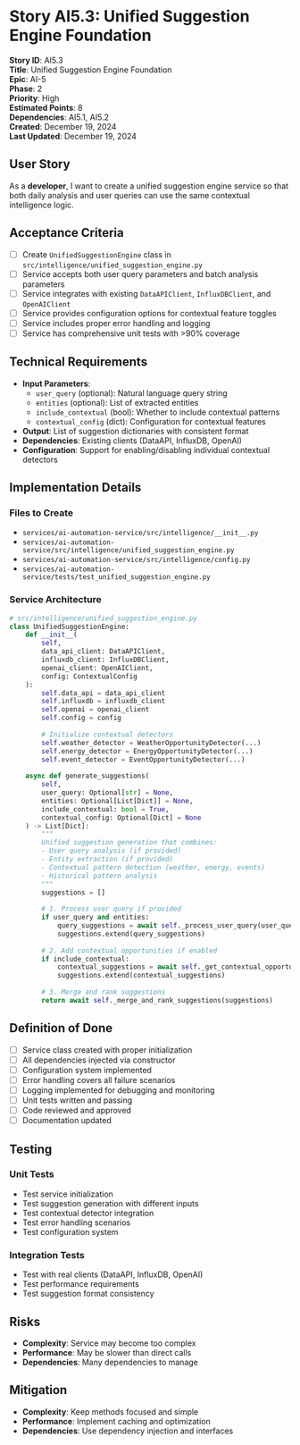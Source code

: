 # Story AI5.3: Unified Suggestion Engine Foundation

**Story ID**: AI5.3  
**Title**: Unified Suggestion Engine Foundation  
**Epic**: AI-5  
**Phase**: 2  
**Priority**: High  
**Estimated Points**: 8  
**Dependencies**: AI5.1, AI5.2  
**Created**: December 19, 2024  
**Last Updated**: December 19, 2024  

## User Story

As a **developer**, I want to create a unified suggestion engine service so that both daily analysis and user queries can use the same contextual intelligence logic.

## Acceptance Criteria

- [ ] Create `UnifiedSuggestionEngine` class in `src/intelligence/unified_suggestion_engine.py`
- [ ] Service accepts both user query parameters and batch analysis parameters
- [ ] Service integrates with existing `DataAPIClient`, `InfluxDBClient`, and `OpenAIClient`
- [ ] Service provides configuration options for contextual feature toggles
- [ ] Service includes proper error handling and logging
- [ ] Service has comprehensive unit tests with >90% coverage

## Technical Requirements

- **Input Parameters**: 
  - `user_query` (optional): Natural language query string
  - `entities` (optional): List of extracted entities
  - `include_contextual` (bool): Whether to include contextual patterns
  - `contextual_config` (dict): Configuration for contextual features
- **Output**: List of suggestion dictionaries with consistent format
- **Dependencies**: Existing clients (DataAPI, InfluxDB, OpenAI)
- **Configuration**: Support for enabling/disabling individual contextual detectors

## Implementation Details

### Files to Create
- `services/ai-automation-service/src/intelligence/__init__.py`
- `services/ai-automation-service/src/intelligence/unified_suggestion_engine.py`
- `services/ai-automation-service/src/intelligence/config.py`
- `services/ai-automation-service/tests/test_unified_suggestion_engine.py`

### Service Architecture

```python
# src/intelligence/unified_suggestion_engine.py
class UnifiedSuggestionEngine:
    def __init__(
        self,
        data_api_client: DataAPIClient,
        influxdb_client: InfluxDBClient,
        openai_client: OpenAIClient,
        config: ContextualConfig
    ):
        self.data_api = data_api_client
        self.influxdb = influxdb_client
        self.openai = openai_client
        self.config = config
        
        # Initialize contextual detectors
        self.weather_detector = WeatherOpportunityDetector(...)
        self.energy_detector = EnergyOpportunityDetector(...)
        self.event_detector = EventOpportunityDetector(...)
    
    async def generate_suggestions(
        self,
        user_query: Optional[str] = None,
        entities: Optional[List[Dict]] = None,
        include_contextual: bool = True,
        contextual_config: Optional[Dict] = None
    ) -> List[Dict]:
        """
        Unified suggestion generation that combines:
        - User query analysis (if provided)
        - Entity extraction (if provided)
        - Contextual pattern detection (weather, energy, events)
        - Historical pattern analysis
        """
        suggestions = []
        
        # 1. Process user query if provided
        if user_query and entities:
            query_suggestions = await self._process_user_query(user_query, entities)
            suggestions.extend(query_suggestions)
        
        # 2. Add contextual opportunities if enabled
        if include_contextual:
            contextual_suggestions = await self._get_contextual_opportunities(entities, contextual_config)
            suggestions.extend(contextual_suggestions)
        
        # 3. Merge and rank suggestions
        return await self._merge_and_rank_suggestions(suggestions)
```

## Definition of Done

- [ ] Service class created with proper initialization
- [ ] All dependencies injected via constructor
- [ ] Configuration system implemented
- [ ] Error handling covers all failure scenarios
- [ ] Logging implemented for debugging and monitoring
- [ ] Unit tests written and passing
- [ ] Code reviewed and approved
- [ ] Documentation updated

## Testing

### Unit Tests
- Test service initialization
- Test suggestion generation with different inputs
- Test contextual detector integration
- Test error handling scenarios
- Test configuration system

### Integration Tests
- Test with real clients (DataAPI, InfluxDB, OpenAI)
- Test performance requirements
- Test suggestion format consistency

## Risks

- **Complexity**: Service may become too complex
- **Performance**: May be slower than direct calls
- **Dependencies**: Many dependencies to manage

## Mitigation

- **Complexity**: Keep methods focused and simple
- **Performance**: Implement caching and optimization
- **Dependencies**: Use dependency injection and interfaces
